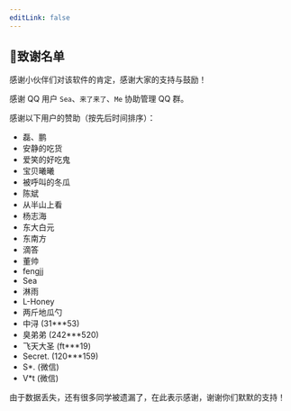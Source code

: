 ```yaml
---
editLink: false
---
```


## 🍉致谢名单

感谢小伙伴们对该软件的肯定，感谢大家的支持与鼓励！

感谢 QQ 用户 `Sea`、`来了来了`、`Me` 协助管理 QQ 群。

感谢以下用户的赞助（按先后时间排序）：

- 磊、鹏
- 安静的吃货
- 爱笑的好吃鬼
- 宝贝曦曦
- 被呼叫的冬瓜
- 陈斌
- 从半山上看
- 杨志海
- 东大白元
- 东南方
- 滴答
- 董帅
- fengjj
- Sea
- 淋雨
- L-Honey
- 两斤地瓜勺
- 中浔 (31***53)
- 臭弟弟 (242***520)
- 飞天大圣 (ft***19)
- Secret. (120***159)
- S*. (微信)
- V*t (微信)

由于数据丢失，还有很多同学被遗漏了，在此表示感谢，谢谢你们默默的支持！